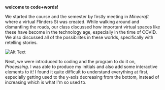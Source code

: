 **welcome to code+words!**


We started the course and the semester by firstly meeting in *Minecraft* where a virtual Flinders St was created. While walking around and dismantling the roads, our class discussed how important virtual spaces like these have become in the technology age, especially in the time of COVID. We also discussed all of the possibilites in these worlds, specifically with retelling stories.


![Alt Text](file:///Users/roby/Documents/Processing/homework_week1/week1.jpg)

Next, we were introduced to coding and the program to do it on, *Processing*. I was able to produce my initials and also add some interactive elements to it! I found it quite difficult to understand everything at first, especially getting used to the y-axis decreasing from the bottom, instead of increasing which is what I'm so used to.  
